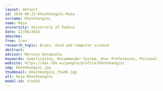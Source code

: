 ```yaml
---
layout: default 
id: 2016-08-22-Khoshkangini-Reza
surname: Khoshkangini
name: Reza
university: University of Padova
date: 22/08/2016
aboutme: 
from: Iran
research_topic: Brain, mind and computer science
abstract: 
advisor: Marconi Annapaola
keywords: Gamification, Recommender System, User Preferences, Personalization, Challenges
website: https://das.fbk.eu/people/profile/khoshkangini
img: khoshkangini.jpg
thumbnail: khoshkangini_thumb.jpg
alt: Reza Khoshkangini
modal-id: stud26
---
```


